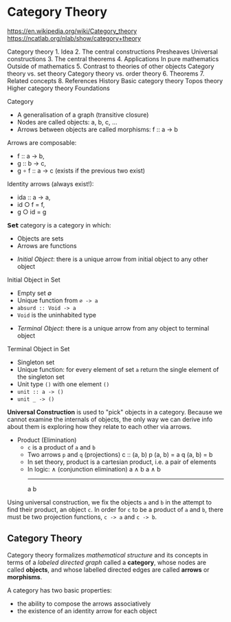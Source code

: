 # Category Theory

https://en.wikipedia.org/wiki/Category_theory
https://ncatlab.org/nlab/show/category+theory

Category theory
    1. Idea
    2. The central constructions
        Presheaves
        Universal constructions
    3. The central theorems
    4. Applications
        In pure mathematics
        Outside of mathematics
    5. Contrast to theories of other objects
        Category theory vs. set theory
        Category theory vs. order theory
    6. Theorems
    7. Related concepts
    8. References
        History
        Basic category theory
        Topos theory
        Higher category theory
        Foundations




Category
- A generalisation of a graph (transitive closure)
- Nodes are called objects: a, b, c, …
- Arrows between objects are called morphisms: f :: a -> b

Arrows are composable:
- f :: a -> b,
- g :: b -> c,
- g ∘ f :: a -> c (exists if the previous two exist)

Identity arrows (always exist!):
- ida :: a -> a,
- id ○ f = f,
- g ○ id = g

𝗦𝗲𝘁 category is a category in which:
- Objects are sets
- Arrows are functions

* *Initial Object*: there is a unique arrow from initial object to any other object

Initial Object in Set
- Empty set ∅
- Unique function from `⌀ -> a`
- `absurd :: Void -> a`
- `Void` is the uninhabited type

* *Terminal Object*: there is a unique arrow from any object to terminal object

Terminal Object in Set
- Singleton set
- Unique function: for every element of set `a` return the single element of the singleton set
- Unit type `()` with one element `()`
- `unit :: a -> ()`
- `unit _ -> ()`

**Universal Construction** is used to "pick" objects in a category. Because we cannot examine the internals of objects, the only way we can derive info about them is exploring how they relate to each other via arrows.


* Product (Elimination)
  - `c` is a product of `a` and `b`
  - Two arrows `p` and `q` (projections)
    c :: (a, b)
    p (a, b) = a
    q (a, b) = b
  - In set theory, product is a cartesian product, i.e. a pair of elements
  - In logic: ∧ (conjunction elimination)
    a ∧ b           a ∧ b
    -----           -----
      a               b

Using universal construction, we fix the objects `a` and `b` in the attempt to find their product, an object `c`. In order for `c` to be a product of `a` and `b`, there must be two projection functions, `c -> a` and `c -> b`.


## Category Theory

Category theory formalizes *mathematical structure* and its concepts in terms of a *labeled directed graph* called a **category**, whose nodes are called **objects**, and whose labelled directed edges are called **arrows** or **morphisms**.

A category has two basic properties:
* the ability to compose the arrows associatively
* the existence of an identity arrow for each object
